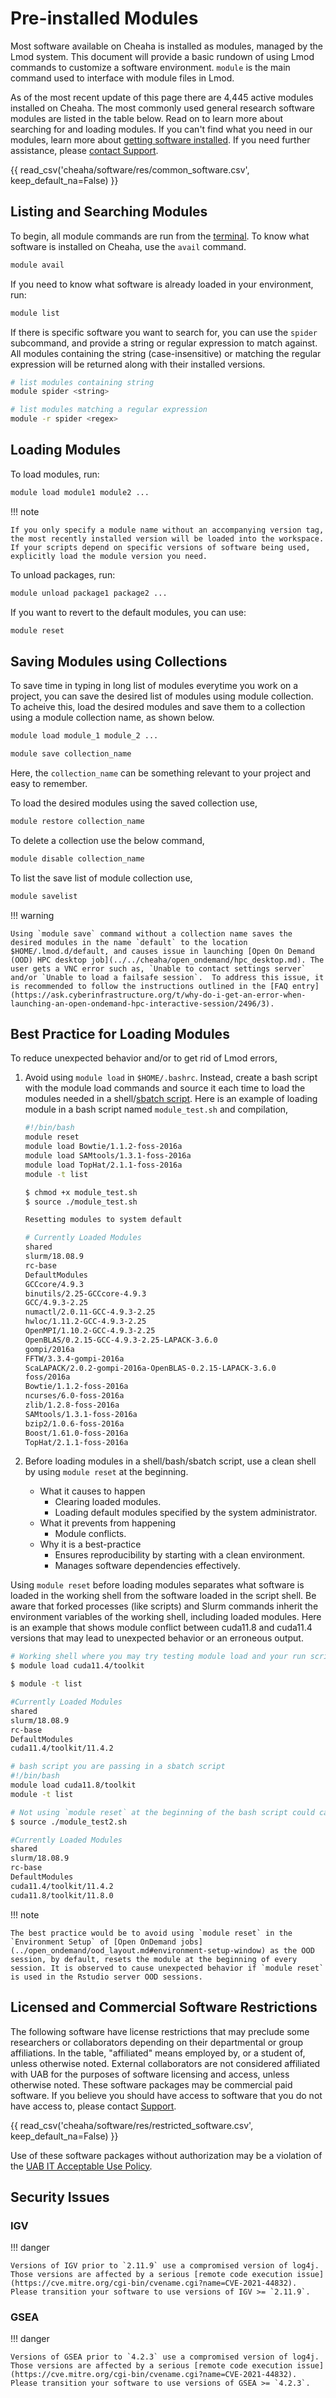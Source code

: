 # Pre-installed Modules

Most software available on Cheaha is installed as modules, managed by the Lmod system. This document will provide a basic rundown of using Lmod commands to customize a software environment. `module` is the main command used to interface with module files in Lmod.

As of the most recent update of this page there are 4,445 active modules installed on Cheaha. The most commonly used general research software modules are listed in the table below. Read on to learn more about searching for and loading modules. If you can't find what you need in our modules, learn more about [getting software installed](./software.md). If you need further assistance, please [contact Support](../../help/support.md).

<!--
Count modules with the following command
`module -t avail 2>&1 >/dev/null | wc -l`
-->

{{ read_csv('cheaha/software/res/common_software.csv', keep_default_na=False) }}

## Listing and Searching Modules

To begin, all module commands are run from the [terminal](../open_ondemand/ood_layout.md#opening-a-terminal). To know what software is installed on Cheaha, use the `avail` command.

``` bash
module avail
```

If you need to know what software is already loaded in your environment, run:

``` bash
module list
```

If there is specific software you want to search for, you can use the `spider` subcommand, and provide a string or regular expression to match against. All modules containing the string (case-insensitive) or matching the regular expression will be returned along with their installed versions.

``` bash
# list modules containing string
module spider <string>

# list modules matching a regular expression
module -r spider <regex>
```

## Loading Modules

To load modules, run:

``` bash
module load module1 module2 ...
```

<!-- markdownlint-disable MD046 -->
!!! note

    If you only specify a module name without an accompanying version tag, the most recently installed version will be loaded into the workspace. If your scripts depend on specific versions of software being used, explicitly load the module version you need.
<!-- markdownlint-enable MD046 -->

To unload packages, run:

``` bash
module unload package1 package2 ...
```

If you want to revert to the default modules, you can use:

``` bash
module reset
```

## Saving Modules using Collections

To save time in typing in long list of modules everytime you work on a project, you can save the desired list of modules using module collection. To acheive this, load the desired modules and save them to a collection using a module collection name, as shown below.

```bash
module load module_1 module_2 ...

module save collection_name
```

Here, the `collection_name` can be something relevant to your project and easy to remember.

To load the desired modules using the saved collection use,

``` bash
module restore collection_name
```

To delete a collection use the below command,

``` bash
module disable collection_name
```

To list the save list of module collection use,

``` bash
module savelist
```

<!-- markdownlint-disable MD046 -->
!!! warning

    Using `module save` command without a collection name saves the desired modules in the name `default` to the location $HOME/.lmod.d/default, and causes issue in launching [Open On Demand (OOD) HPC desktop job](../../cheaha/open_ondemand/hpc_desktop.md). The user gets a VNC error such as, `Unable to contact settings server` and/or `Unable to load a failsafe session`.  To address this issue, it is recommended to follow the instructions outlined in the [FAQ entry](https://ask.cyberinfrastructure.org/t/why-do-i-get-an-error-when-launching-an-open-ondemand-hpc-interactive-session/2496/3).
<!-- markdownlint-enable MD046 -->

## Best Practice for Loading Modules

To reduce unexpected behavior and/or to get rid of Lmod errors,

1. Avoid using `module load` in `$HOME/.bashrc`. Instead, create a bash script with the module load commands and source it each time to load the modules needed in a shell/[sbatch script](../slurm/submitting_jobs.md). Here is an example of loading module in a bash script named `module_test.sh` and compilation,

    ```bash
    #!/bin/bash
    module reset
    module load Bowtie/1.1.2-foss-2016a
    module load SAMtools/1.3.1-foss-2016a
    module load TopHat/2.1.1-foss-2016a
    module -t list
    ```

    ```bash
    $ chmod +x module_test.sh
    $ source ./module_test.sh

    Resetting modules to system default

    # Currently Loaded Modules
    shared
    slurm/18.08.9
    rc-base
    DefaultModules
    GCCcore/4.9.3
    binutils/2.25-GCCcore-4.9.3
    GCC/4.9.3-2.25
    numactl/2.0.11-GCC-4.9.3-2.25
    hwloc/1.11.2-GCC-4.9.3-2.25
    OpenMPI/1.10.2-GCC-4.9.3-2.25
    OpenBLAS/0.2.15-GCC-4.9.3-2.25-LAPACK-3.6.0
    gompi/2016a
    FFTW/3.3.4-gompi-2016a
    ScaLAPACK/2.0.2-gompi-2016a-OpenBLAS-0.2.15-LAPACK-3.6.0
    foss/2016a
    Bowtie/1.1.2-foss-2016a
    ncurses/6.0-foss-2016a
    zlib/1.2.8-foss-2016a
    SAMtools/1.3.1-foss-2016a
    bzip2/1.0.6-foss-2016a
    Boost/1.61.0-foss-2016a
    TopHat/2.1.1-foss-2016a
    ```

2. Before loading modules in a shell/bash/sbatch script, use a clean shell by using `module reset` at the beginning.
      - What it causes to happen
         - Clearing loaded modules.
         - Loading default modules specified by the system administrator.
      - What it prevents from happening
          - Module conflicts.
      - Why it is a best-practice
          - Ensures reproducibility by starting with a clean environment.
          - Manages software dependencies effectively.

Using `module reset` before loading modules separates what software is loaded in the working shell from the software loaded in the script shell. Be aware that forked processes (like scripts) and Slurm commands inherit the environment variables of the working shell, including loaded modules. Here is an example that shows module conflict between cuda11.8 and cuda11.4 versions that may lead to unexpected behavior or an erroneous output.

```bash
# Working shell where you may try testing module load and your run script
$ module load cuda11.4/toolkit

$ module -t list

#Currently Loaded Modules
shared
slurm/18.08.9
rc-base
DefaultModules
cuda11.4/toolkit/11.4.2
```

```bash
# bash script you are passing in a sbatch script
#!/bin/bash
module load cuda11.8/toolkit
module -t list
```

```bash
# Not using `module reset` at the beginning of the bash script could cause CUDA conflict issues.
$ source ./module_test2.sh

#Currently Loaded Modules
shared
slurm/18.08.9
rc-base
DefaultModules
cuda11.4/toolkit/11.4.2
cuda11.8/toolkit/11.8.0
```

<!-- markdownlint-disable MD046 -->
!!! note

    The best practice would be to avoid using `module reset` in the `Environment Setup` of [Open OnDemand jobs](../open_ondemand/ood_layout.md#environment-setup-window) as the OOD session, by default, resets the module at the beginning of every session. It is observed to cause unexpected behavior if `module reset` is used in the Rstudio server OOD sessions.
<!-- markdownlint-enable MD046 -->

## Licensed and Commercial Software Restrictions

The following software have license restrictions that may preclude some researchers or collaborators depending on their departmental or group affiliations. In the table, "affiliated" means employed by, or a student of, unless otherwise noted. External collaborators are not considered affiliated with UAB for the purposes of software licensing and access, unless otherwise noted. These software packages may be commercial paid software. If you believe you should have access to software that you do not have access to, please contact [Support](../../help/support.md).

{{ read_csv('cheaha/software/res/restricted_software.csv', keep_default_na=False) }}

Use of these software packages without authorization may be a violation of the [UAB IT Acceptable Use Policy](../../policies.md#acceptable-use-policy-aup).

## Security Issues

### IGV

<!-- markdownlint-disable MD046 -->
!!! danger

    Versions of IGV prior to `2.11.9` use a compromised version of log4j. Those versions are affected by a serious [remote code execution issue](https://cve.mitre.org/cgi-bin/cvename.cgi?name=CVE-2021-44832). Please transition your software to use versions of IGV >= `2.11.9`.
<!-- markdownlint-enable MD046 -->

### GSEA

<!-- markdownlint-disable MD046 -->
!!! danger

    Versions of GSEA prior to `4.2.3` use a compromised version of log4j. Those versions are affected by a serious [remote code execution issue](https://cve.mitre.org/cgi-bin/cvename.cgi?name=CVE-2021-44832). Please transition your software to use versions of GSEA >= `4.2.3`.
<!-- markdownlint-enable MD046 -->
